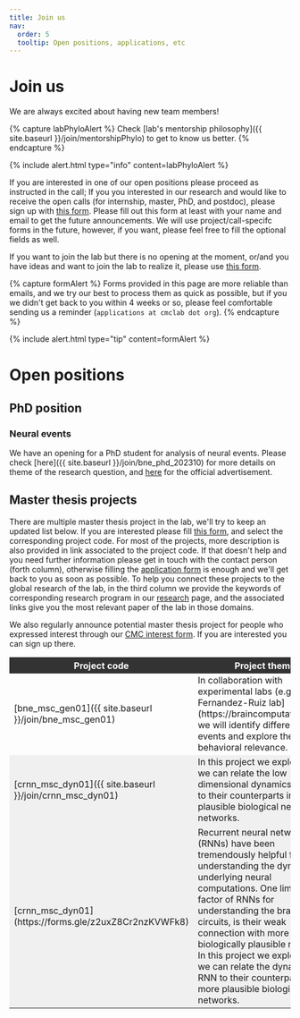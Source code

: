 ```yaml
---
title: Join us
nav:
  order: 5
  tooltip: Open positions, applications, etc
---
```


# Join us


We are always excited about having new team members!

{% capture labPhyloAlert %}
Check [lab's mentorship philosophy]({{ site.baseurl }}/join/mentorshipPhylo) to get to know us better.
{% endcapture %}

{%
  include alert.html
  type="info"
  content=labPhyloAlert
%}

If you are interested in one of our open positions please proceed as instructed in the call; 
If you you interested in our research and would like to receive the open calls (for internship, master, PhD, and postdoc), please sign up with [this form](https://docs.google.com/forms/d/e/1FAIpQLSd8V5Mu8d-JwZXjs_Ck5toLl0IBg5pTpTrZs4A_QW-71pi13A/viewform?usp=sf_link).
Please fill out this form at least with your name and email to get the future announcements. We will use project/call-specifc forms in the future, however, if you want, please feel free to fill the optional fields as well.

If you want to join the lab but there is no opening at the moment, or/and you have ideas and want to join the lab to realize it, please use [this form](https://docs.google.com/forms/d/e/1FAIpQLSd8V5Mu8d-JwZXjs_Ck5toLl0IBg5pTpTrZs4A_QW-71pi13A/viewform?usp=sf_link). 

{% capture formAlert %}
Forms provided in this page are more reliable than emails, and we try our best to process them as quick as possible, but if you we didn't get back to you within 4 weeks or so, please feel comfortable sending us a reminder (<tt>`applications at cmclab dot org`</tt>).
{% endcapture %}

{%
  include alert.html
  type="tip"
  content=formAlert
%}

# Open positions
## PhD position
### Neural events
We have an opening for a PhD student for analysis of neural events. Please check [here]({{ site.baseurl }}/join/bne_phd_202310) for more details on theme of the research question, and [here](https://www.uniklinikum-dresden.de/de/jobs-und-karriere/stellenangebote/wissenschaft/phd-position-m-f-x) for the official advertisement.

## Master thesis projects

There are multiple master thesis project in the lab, 
we'll try to keep an updated list below.
If you are interested please fill [this form](https://forms.gle/wGbSMoEdqBXBtaG3A), and select the corresponding project code. 
For most of the projects, more description is also provided in link associated to the 
project code.
If that doesn't help and you need further information please get in touch with the contact person (forth column), otherwise filling the [application form](https://forms.gle/wGbSMoEdqBXBtaG3A) is enough and we'll get back to you as soon as possible.
To help you connect these projects to the global research of the lab, in the third column we provide the keywords of corresponding research program in our [research](/research) page, and the associated links give you the most relevant paper of the lab in those domains.

We also regularly announce potential master thesis project for people who expressed interest through our [CMC interest form](https://docs.google.com/forms/d/e/1FAIpQLSd8V5Mu8d-JwZXjs_Ck5toLl0IBg5pTpTrZs4A_QW-71pi13A/viewform?usp=sf_link). 
If you are interested you can sign up there.


<table>
<!-- header -->
<tr style="background-color: #333; color: white;">
<th>Project code</th>
<th>Project theme</th>
<th>Related research program(s)</th>
<th>Contact person</th>
</tr>
<!-- start of block -->
<!-- start of row -->
<!-- neural event -->
<tr>
<td>
[bne_msc_gen01]({{ site.baseurl }}/join/bne_msc_gen01)
</td>
 <td style="text-align: left;">
	In collaboration with experimental labs (e.g., [Oliva-Fernandez-Ruiz lab](https://braincomputation.org/)) we will identify different neural events and explore their behavioral relevance. 
</td>
<td>
[MNBD]({{ site.baseurl }}/publications/?search=%22tag:%20cognition%22),
[CFDN]({{ site.baseurl }}/publications/?search=%22tag:%20cognition%22)
</td>
<td>
[Shervin Safavi]({{ site.baseurl }}/members/shervin-safavi)
</td>
</tr>
<!-- end of row -->
<!-- start of row -->
<tr style="background-color: #f0f0f0;">
<td>
[crnn_msc_dyn01]({{ site.baseurl }}/join/crnn_msc_dyn01)
</td>
 <td style="text-align: left;">
In this project we explore how we can relate the low dimensional dynamics of RNN to their counterparts in more plausible biological neural networks. 
</td>
<td>
[MNBD]({{ site.baseurl }}/publications/?search=%22tag:%20cognition%22),
[CFDN]({{ site.baseurl }}/publications/?search=%22tag:%20cognition%22)
</td>
<td>
[Shervin Safavi]({{ site.baseurl }}/members/shervin-safavi)
</td>
</tr>
<!-- end of row -->
<!-- start of row -->
<tr style="background-color: #f0f0f0;">
<td>
[crnn_msc_dyn01](https://forms.gle/z2uxZ8Cr2nzKVWFk8)
</td>
 <td style="text-align: left;">
Recurrent neural networks (RNNs) have been tremendously helpful for understanding the dynamics underlying neural computations. 
One limiting factor of RNNs for understanding the brain circuits, 
is their weak connection with more biologically plausible networks. 
In this project we explore how we can relate the dynamics of RNN to their counterparts in more plausible biological neural networks. 
</td>
<td>
[MNBD]({{ site.baseurl }}/publications/?search=%22tag:%20cognition%22),
[CFDN]({{ site.baseurl }}/publications/?search=%22tag:%20cognition%22)
</td>
<td>
{%
include portrait.html
lookup="shervin-safavi"
style="tiny"
%}
</td>
</tr>
<!-- end of row -->
<!-- start of block -->
</table>


